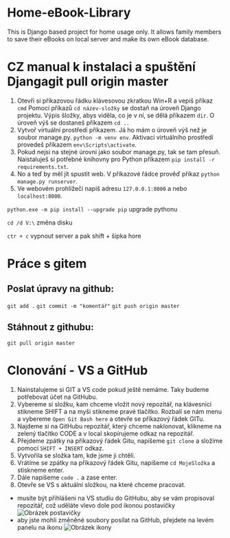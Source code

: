 # Home-eBook-Library
This is Django based project for home usage only. It allows family members to save their eBooks on local server and make its own eBook database.

# CZ manual k instalaci a spuštění Djangagit pull origin master
1. Otevři si příkazovou řádku klávesovou zkratkou Win+R a vepiš příkaz
```cmd```
Pomocí příkazů 
```cd název-složky``` se dostaň na úroveň Django projektu.
Výpis šložky, abys viděla, co je v ní, se dělá příkazem
```dir```. O úroveň výš se dostaneš příkazem ```cd ..```
3. Vytvoř virtuální prostředí příkazem. Já ho mám o úroveň výš než je soubor manage.py.
```python -m venv env```. Aktivaci virtuálního prostředí provedeš příkazem ```env\Scripts\activate```.
4. Pokud nejsi na stejné úrovni jako soubor manage.py, tak se tam přesuň. Naistaluješ si potřebné knihovny pro Python příkazem ```pip install -r requirements.txt```.
5. No a teď by měl jít spustit web. V příkazové řádce prověď příkaz ```python manage.py runserver```.
6. Ve webovém prohlížeči napiš adresu ```127.0.0.1:8000``` a nebo ```localhost:8000```.


```python.exe -m pip install --upgrade pip``` upgrade pythonu

```cd /d V:\``` změna disku

```ctr + c```  vypnout server a pak shift + šipka hore



# Práce s gitem
## Poslat úpravy na github:
```git add .```
```git commit -m "komentář"```
```git push origin master```

## Stáhnout z githubu:
```git pull origin master```






# Clonování - VS a GitHub
1. Nainstalujeme si GIT a VS code pokud ještě nemáme. Taky budeme potřebovat účet na GitHubu.
2. Vybereme si složku, kam chceme vložit nový repozitář, na klávesnici stikneme SHIFT a na myši stikneme pravé tlačítko. Rozbalí se nám menu a vybereme ```Open Git Bash here``` a otevře se příkazový řádek GITu.
3. Najdeme si na GitHubu repozitář, který chceme naklonovat, klikneme na zelený tlačítko CODE a v local skopírujeme odkaz na repozitář.
4. Přejdeme zpátky na příkazový řádek Gitu, napíšeme ```git clone``` a složíme pomocí ```SHIFT + INSERT``` odkaz.
5. Vytvořila se složka tam, kde jsme ji chtěli. 
6. Vrátíme se zpátky na příkazový řádek Gitu, napíšeme ```cd MojeSložka``` a stiskneme enter.
7. Dále napíšeme ```code .``` a zase enter.
8. Otevře se VS s aktuální složkou, na které chceme pracovat.

- musíte být přihlášeni na VS studiu do GitHubu, aby se vám propisoval repozitář, což uděláte vlevo dole pod ikonou postavičky<br>
![Obrázek postavičky](https://i.ibb.co/kHPcsM7/02.png)
- aby jste mohli změněné soubory posílat na GitHub, přejdete na levém panelu na ikonu 
![Obrázek ikony](https://i.ibb.co/MMz6gnQ/01.png)
